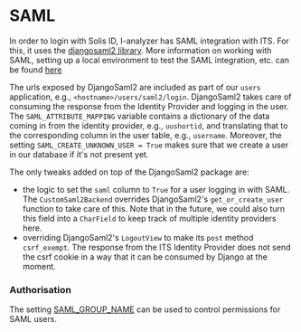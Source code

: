 # SAML

In order to login with Solis ID, I-analyzer has SAML integration with ITS. For this, it uses the [djangosaml2 library](https://djangosaml2.readthedocs.io/). More information on working with SAML, setting up a local environment to test the SAML integration, etc. can be found [here](https://github.com/UUDigitalHumanitieslab/dh-info/blob/master/SAML.md)

The urls exposed by DjangoSaml2 are included as part of our `users` application, e.g., `<hostname>/users/saml2/login`. DjangoSaml2 takes care of consuming the response from the Identity Provider and logging in the user. The `SAML_ATTRIBUTE_MAPPING` variable contains a dictionary of the data coming in from the identity provider, e.g., `uushortid`, and translating that to the corresponding column in the user table, e.g., `username`. Moreover, the setting `SAML_CREATE_UNKNOWN_USER = True` makes sure that we create a user in our database if it's not present yet.

The only tweaks added on top of the DjangoSaml2 package are:
- the logic to set the `saml` column to `True` for a user logging in with SAML. The `CustomSaml2Backend` overrides DjangoSaml2's `get_or_create_user` function to take care of this. Note that in the future, we could also turn this field into a `CharField` to keep track of multiple identity providers here.
- overriding DjangoSaml2's `LogoutView` to make its `post` method `csrf_exempt`. The response from the ITS Identity Provider does not send the csrf cookie in a way that it can be consumed by Django at the moment.

### Authorisation

The setting [SAML_GROUP_NAME](/documentation/Django-project-settings.md#saml_group_name) can be used to control permissions for SAML users.

